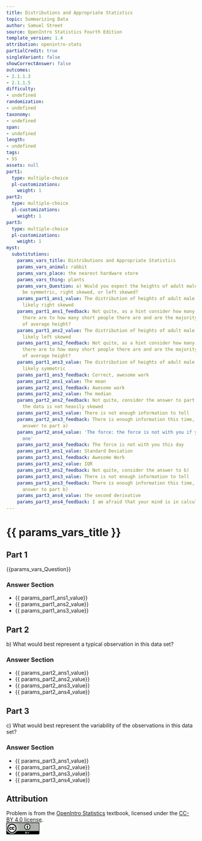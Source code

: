 ```yaml
---
title: Distributions and Appropriate Statistics
topic: Summarizing Data
author: Samuel Street
source: OpenIntro Statistics Fourth Edition
template_version: 1.4
attribution: openintro-stats
partialCredit: true
singleVariant: false
showCorrectAnswer: false
outcomes:
- 2.1.1.3
- 2.1.1.5
difficulty:
- undefined
randomization:
- undefined
taxonomy:
- undefined
span:
- undefined
length:
- undefined
tags:
- SS
assets: null
part1:
  type: multiple-choice
  pl-customizations:
    weight: 1
part2:
  type: multiple-choice
  pl-customizations:
    weight: 1
part3:
  type: multiple-choice
  pl-customizations:
    weight: 1
myst:
  substitutions:
    params_vars_title: Distributions and Appropriate Statistics
    params_vars_animal: rabbit
    params_vars_place: the nearest hardware store
    params_vars_thing: plants
    params_vars_Question: a) Would you expect the heights of adult male rabbits to
      be symmetric, right skewed, or left skewed?
    params_part1_ans1_value: The distribution of heights of adult male rabbits is
      likely right skewed
    params_part1_ans1_feedback: Not quite, as a hint consider how many tall people
      there are to how many short people there are and are the majority of people
      of average height?
    params_part1_ans2_value: The distribution of heights of adult male rabbits is
      likely left skewed
    params_part1_ans2_feedback: Not quite, as a hint consider how many tall people
      there are to how many short people there are and are the majority of people
      of average height?
    params_part1_ans3_value: The distribution of heights of adult male rabbits is
      likely symmetric
    params_part1_ans3_feedback: Correct, awesome work
    params_part2_ans1_value: The mean
    params_part2_ans1_feedback: Awesome work
    params_part2_ans2_value: The median
    params_part2_ans2_feedback: Not quite, consider the answer to part a), note that
      the data is not heavily skewed
    params_part2_ans3_value: There is not enough information to tell
    params_part2_ans3_feedback: There is enough information this time, consider the
      answer to part a)
    params_part2_ans4_value: 'The force: the force is not with you if you chose this
      one'
    params_part2_ans4_feedback: The force is not with you this day
    params_part3_ans1_value: Standard Deviation
    params_part3_ans1_feedback: Awesome Work
    params_part3_ans2_value: IQR
    params_part3_ans2_feedback: Not quite, consider the answer to b)
    params_part3_ans3_value: There is not enough information to tell
    params_part3_ans3_feedback: There is enough information this time, consider the
      answer to part b)
    params_part3_ans4_value: the second derivative
    params_part3_ans4_feedback: I am afraid that your mind is in calculus my friend
---
```

# {{ params_vars_title }}

## Part 1

{{params_vars_Question}}

### Answer Section

- {{ params_part1_ans1_value}}
- {{ params_part1_ans2_value}}
- {{ params_part1_ans3_value}}

## Part 2

b) What would best represent a typical observation in this data set?

### Answer Section

- {{ params_part2_ans1_value}}
- {{ params_part2_ans2_value}}
- {{ params_part2_ans3_value}}
- {{ params_part2_ans4_value}}

## Part 3

c) What would best represent the variability of the observations in this data set?

### Answer Section

- {{ params_part3_ans1_value}}
- {{ params_part3_ans2_value}}
- {{ params_part3_ans3_value}}
- {{ params_part3_ans4_value}}

## Attribution

Problem is from the [OpenIntro Statistics](https://openintro.org/book/os/) textbook, licensed under the [CC-BY 4.0 license](https://creativecommons.org/licenses/by/4.0/).<br>![Image representing the Creative Commons 4.0 BY license.](https://raw.githubusercontent.com/firasm/bits/master/by.png)